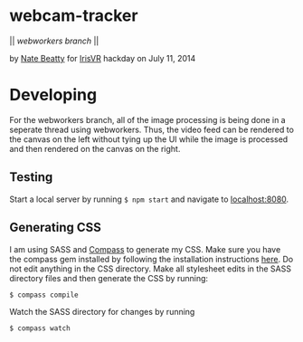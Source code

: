 webcam-tracker
===

|| _webworkers branch_ ||

by [Nate Beatty](http://natebeatty.com) for [IrisVR](http://irisvr.com) hackday on July 11, 2014

Developing
===

For the webworkers branch, all of the image processing is being done in a seperate thread using webworkers. Thus, the video feed can be rendered to the canvas on the left without tying up the UI while the image is processed and then rendered on the canvas on the right.

Testing
---

Start a local server by running `$ npm start` and navigate to [localhost:8080](http://localhost:8080).

Generating CSS
---

I am using SASS and [Compass](http://compass-style.org) to generate my CSS. Make sure you have the compass gem installed by following the installation instructions [here](http://compass-style.org/install/). Do not edit anything in the CSS directory. Make all stylesheet edits in the SASS directory files and then generate the CSS by running:

    $ compass compile

Watch the SASS directory for changes by running

    $ compass watch
